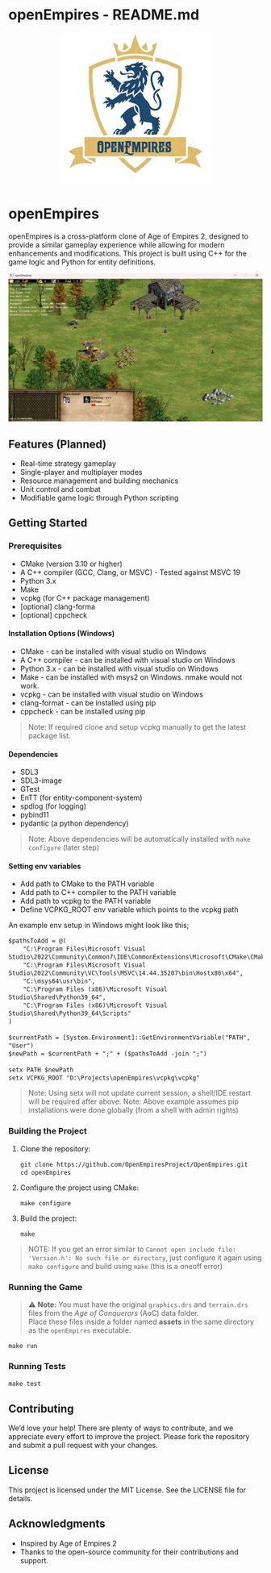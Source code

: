 # openEmpires - README.md

<p align="center">
  <img src="doc/images/logo.png" alt="OpenEmpires Logo" width="300"/>
</p>

# openEmpires

openEmpires is a cross-platform clone of Age of Empires 2, designed to provide a similar gameplay experience while allowing for modern enhancements and modifications. This project is built using C++ for the game logic and Python for entity definitions.

![](doc/images/screenshot-v0.3.png)

## Features (Planned)

- Real-time strategy gameplay
- Single-player and multiplayer modes
- Resource management and building mechanics
- Unit control and combat
- Modifiable game logic through Python scripting

## Getting Started

### Prerequisites

- CMake (version 3.10 or higher)
- A C++ compiler (GCC, Clang, or MSVC) - Tested against MSVC 19
- Python 3.x
- Make
- vcpkg (for C++ package management)
- [optional] clang-forma
- [optional] cppcheck

#### Installation Options (Windows)
- CMake - can be installed with visual studio on Windows
- A C++ compiler - can be installed with visual studio on Windows
- Python 3.x - can be installed with visual studio on Windows
- Make - can be installed with msys2 on Windows. nmake would not work.
- vcpkg - can be installed with visual studio on Windows
- clang-format - can be installed using pip
- cppcheck - can be installed using pip

> Note: If required clone and setup vcpkg manually to get the latest package list.

#### Dependencies
- SDL3
- SDL3-image
- GTest
- EnTT (for entity-component-system)
- spdlog (for logging)
- pybind11
- pydantic (a python dependency)

> Note: Above dependencies will be automatically installed with `make configure` (later step)

#### Setting env variables
- Add path to CMake to the PATH variable
- Add path to C++ compiler to the PATH variable
- Add path to vcpkg to the PATH variable
- Define VCPKG_ROOT env variable which points to the vcpkg path

An example env setup in Windows might look like this;
```
$pathsToAdd = @(
    "C:\Program Files\Microsoft Visual Studio\2022\Community\Common7\IDE\CommonExtensions\Microsoft\CMake\CMake\bin",
    "C:\Program Files\Microsoft Visual Studio\2022\Community\VC\Tools\MSVC\14.44.35207\bin\Hostx86\x64",
    "C:\msys64\usr\bin",
    "C:\Program Files (x86)\Microsoft Visual Studio\Shared\Python39_64",
    "C:\Program Files (x86)\Microsoft Visual Studio\Shared\Python39_64\Scripts"
)

$currentPath = [System.Environment]::GetEnvironmentVariable("PATH", "User")
$newPath = $currentPath + ";" + ($pathsToAdd -join ";")

setx PATH $newPath
setx VCPKG_ROOT "D:\Projects\openEmpires\vcpkg\vcpkg"
```

> Note: Using setx will not update current session, a shell/IDE restart will be required after above.
> Note: Above example assumes pip installations were done globally (from a shell with admin rights)

### Building the Project

1. Clone the repository:

   ```
   git clone https://github.com/OpenEmpiresProject/OpenEmpires.git
   cd openEmpires
   ```

2. Configure the project using CMake:

   ```
   make configure
   ```

3. Build the project:

   ```
   make
   ```

> NOTE: If you get an error similar to `Cannot open include file: 'Version.h': No such file or directory`, just configure it again using `make configure` and build using `make` (this is a oneoff error)

### Running the Game

> ⚠️ **Note:** You must have the original `graphics.drs` and `terrain.drs` files from the *Age of Conquerors* (AoC) data folder.  
Place these files inside a folder named **assets** in the same directory as the `openEmpires` executable.


   ```
   make run
   ```
### Running Tests

   ```
   make test
   ```
## Contributing

We’d love your help! There are plenty of ways to contribute, and we appreciate every effort to improve the project. Please fork the repository and submit a pull request with your changes.

## License

This project is licensed under the MIT License. See the LICENSE file for details.

## Acknowledgments

- Inspired by Age of Empires 2
- Thanks to the open-source community for their contributions and support.
